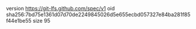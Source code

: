 version https://git-lfs.github.com/spec/v1
oid sha256:7bd75e1361d07d70de2249845026d5e655ecbd057327e84ba281f85f44e1be55
size 95
